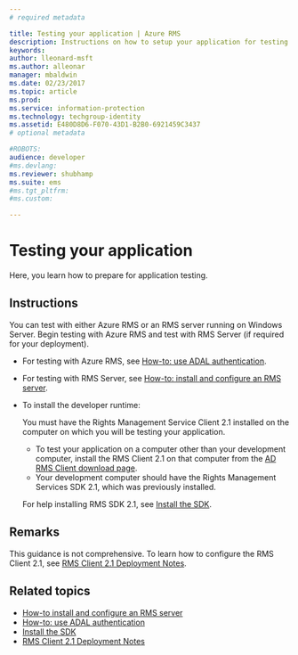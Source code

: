 ```yaml
---
# required metadata

title: Testing your application | Azure RMS
description: Instructions on how to setup your application for testing.
keywords:
author: lleonard-msft
ms.author: alleonar
manager: mbaldwin
ms.date: 02/23/2017
ms.topic: article
ms.prod:
ms.service: information-protection
ms.technology: techgroup-identity
ms.assetid: E480D8D6-F070-43D1-B2B0-6921459C3437
# optional metadata

#ROBOTS:
audience: developer
#ms.devlang:
ms.reviewer: shubhamp
ms.suite: ems
#ms.tgt_pltfrm:
#ms.custom:

---
```


# Testing your application

Here, you learn how to prepare for application testing.

## Instructions

You can test with either Azure RMS or an RMS server running on Windows Server.  Begin testing with Azure RMS and test with RMS Server (if required for your deployment).

- For testing with Azure RMS, see [How-to: use ADAL authentication](how-to-use-adal-authentication.md).
- For testing with RMS Server, see [How-to: install and configure an RMS server](how-to-install-and-configure-an-rms-server.md).
- To install the developer runtime:

   You must have the Rights Management Service Client 2.1 installed on the computer on which you will be testing your application.
   - To test your application on a computer other than your development computer, install the RMS Client 2.1 on that computer from the [AD RMS Client download page](http://www.microsoft.com/en-us/download/details.aspx?id=38396).
   - Your development computer should have the Rights Management Services SDK 2.1, which was previously installed.

   For help installing RMS SDK 2.1, see [Install the SDK](install-the-rms-sdk.md).

## Remarks

This guidance is not comprehensive. To learn how to configure the RMS Client 2.1, see [RMS Client 2.1 Deployment Notes](https://technet.microsoft.com/library/jj159267(WS.10).aspx).

## Related topics

* [How-to install and configure an RMS server](how-to-install-and-configure-an-rms-server.md)
* [How-to: use ADAL authentication](how-to-use-adal-authentication.md)
* [Install the SDK](install-the-rms-sdk.md)
* [RMS Client 2.1 Deployment Notes](https://technet.microsoft.com/library/jj159267(WS.10).aspx)


